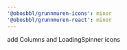 ```yaml
---
'@obosbbl/grunnmuren-icons': minor
'@obosbbl/grunnmuren-react': minor
---
```


add Columns and LoadingSpinner icons
